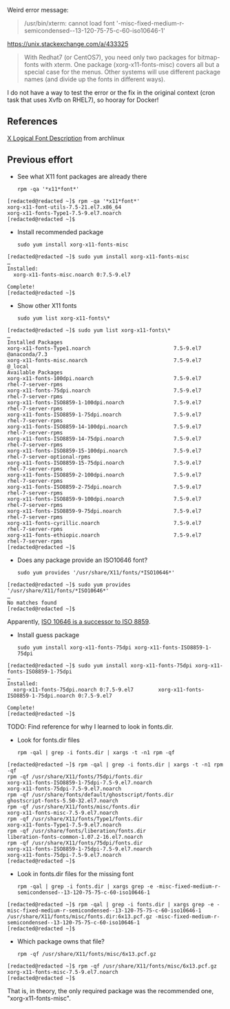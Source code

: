 Weird error message:

> /usr/bin/xterm: cannot load font '-misc-fixed-medium-r-semicondensed--13-120-75-75-c-60-iso10646-1'

https://unix.stackexchange.com/a/433325

> With Redhat7 (or CentOS7), you need only two packages for bitmap-fonts with xterm. One package (xorg-x11-fonts-misc) covers all but a special case for the menus. Other systems will use different package names (and divide up the fonts in different ways).

I do not have a way to test the error or the fix in the original context (cron task that uses Xvfb on RHEL7), so hooray for Docker!


## References

[X Logical Font Description](https://wiki.archlinux.org/index.php/X_Logical_Font_Description) from archlinux


## Previous effort

* See what X11 font packages are already there
   ```shell
   rpm -qa '*x11*font*'
   ```

```console
[redacted@redacted ~]$ rpm -qa '*x11*font*'
xorg-x11-font-utils-7.5-21.el7.x86_64
xorg-x11-fonts-Type1-7.5-9.el7.noarch
[redacted@redacted ~]$
```

* Install recommended package
   ```shell
   sudo yum install xorg-x11-fonts-misc
   ```

```console
[redacted@redacted ~]$ sudo yum install xorg-x11-fonts-misc
…
Installed:
  xorg-x11-fonts-misc.noarch 0:7.5-9.el7

Complete!
[redacted@redacted ~]$
```

* Show other X11 fonts
   ```shell
   sudo yum list xorg-x11-fonts\*
   ```

```console
[redacted@redacted ~]$ sudo yum list xorg-x11-fonts\*
…
Installed Packages
xorg-x11-fonts-Type1.noarch                           7.5-9.el7               @anaconda/7.3
xorg-x11-fonts-misc.noarch                            7.5-9.el7               @_local
Available Packages
xorg-x11-fonts-100dpi.noarch                          7.5-9.el7               rhel-7-server-rpms
xorg-x11-fonts-75dpi.noarch                           7.5-9.el7               rhel-7-server-rpms
xorg-x11-fonts-ISO8859-1-100dpi.noarch                7.5-9.el7               rhel-7-server-rpms
xorg-x11-fonts-ISO8859-1-75dpi.noarch                 7.5-9.el7               rhel-7-server-rpms
xorg-x11-fonts-ISO8859-14-100dpi.noarch               7.5-9.el7               rhel-7-server-rpms
xorg-x11-fonts-ISO8859-14-75dpi.noarch                7.5-9.el7               rhel-7-server-rpms
xorg-x11-fonts-ISO8859-15-100dpi.noarch               7.5-9.el7               rhel-7-server-optional-rpms
xorg-x11-fonts-ISO8859-15-75dpi.noarch                7.5-9.el7               rhel-7-server-rpms
xorg-x11-fonts-ISO8859-2-100dpi.noarch                7.5-9.el7               rhel-7-server-rpms
xorg-x11-fonts-ISO8859-2-75dpi.noarch                 7.5-9.el7               rhel-7-server-rpms
xorg-x11-fonts-ISO8859-9-100dpi.noarch                7.5-9.el7               rhel-7-server-rpms
xorg-x11-fonts-ISO8859-9-75dpi.noarch                 7.5-9.el7               rhel-7-server-rpms
xorg-x11-fonts-cyrillic.noarch                        7.5-9.el7               rhel-7-server-rpms
xorg-x11-fonts-ethiopic.noarch                        7.5-9.el7               rhel-7-server-rpms
[redacted@redacted ~]$
```

* Does any package provide an ISO10646 font?
   ```shell
   sudo yum provides '/usr/share/X11/fonts/*ISO10646*'
   ```

```console
[redacted@redacted ~]$ sudo yum provides '/usr/share/X11/fonts/*ISO10646*'
…
No matches found
[redacted@redacted ~]$
```

Apparently, [ISO 10646 is a successor to ISO 8859](https://en.wikipedia.org/wiki/Universal_Coded_Character_Set).

* Install guess package
   ```shell
   sudo yum install xorg-x11-fonts-75dpi xorg-x11-fonts-ISO8859-1-75dpi
   ```

```console
[redacted@redacted ~]$ sudo yum install xorg-x11-fonts-75dpi xorg-x11-fonts-ISO8859-1-75dpi
…
Installed:
  xorg-x11-fonts-75dpi.noarch 0:7.5-9.el7        xorg-x11-fonts-ISO8859-1-75dpi.noarch 0:7.5-9.el7

Complete!
[redacted@redacted ~]$
```

TODO: Find reference for why I learned to look in fonts.dir.

* Look for fonts.dir files
   ```shell
   rpm -qal | grep -i fonts.dir | xargs -t -n1 rpm -qf
   ```

```console
[redacted@redacted ~]$ rpm -qal | grep -i fonts.dir | xargs -t -n1 rpm -qf
rpm -qf /usr/share/X11/fonts/75dpi/fonts.dir
xorg-x11-fonts-ISO8859-1-75dpi-7.5-9.el7.noarch
xorg-x11-fonts-75dpi-7.5-9.el7.noarch
rpm -qf /usr/share/fonts/default/ghostscript/fonts.dir
ghostscript-fonts-5.50-32.el7.noarch
rpm -qf /usr/share/X11/fonts/misc/fonts.dir
xorg-x11-fonts-misc-7.5-9.el7.noarch
rpm -qf /usr/share/X11/fonts/Type1/fonts.dir
xorg-x11-fonts-Type1-7.5-9.el7.noarch
rpm -qf /usr/share/fonts/liberation/fonts.dir
liberation-fonts-common-1.07.2-16.el7.noarch
rpm -qf /usr/share/X11/fonts/75dpi/fonts.dir
xorg-x11-fonts-ISO8859-1-75dpi-7.5-9.el7.noarch
xorg-x11-fonts-75dpi-7.5-9.el7.noarch
[redacted@redacted ~]$
```

* Look in fonts.dir files for the missing font
   ```shell
   rpm -qal | grep -i fonts.dir | xargs grep -e -misc-fixed-medium-r-semicondensed--13-120-75-75-c-60-iso10646-1
   ```

```console
[redacted@redacted ~]$ rpm -qal | grep -i fonts.dir | xargs grep -e -misc-fixed-medium-r-semicondensed--13-120-75-75-c-60-iso10646-1
/usr/share/X11/fonts/misc/fonts.dir:6x13.pcf.gz -misc-fixed-medium-r-semicondensed--13-120-75-75-c-60-iso10646-1
[redacted@redacted ~]$
```

* Which package owns that file?
   ```shell
   rpm -qf /usr/share/X11/fonts/misc/6x13.pcf.gz
   ```

```console
[redacted@redacted ~]$ rpm -qf /usr/share/X11/fonts/misc/6x13.pcf.gz
xorg-x11-fonts-misc-7.5-9.el7.noarch
[redacted@redacted ~]$
```

That is, in theory, the only required package was the recommended one, "xorg-x11-fonts-misc".
